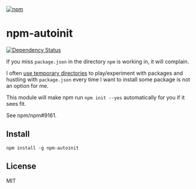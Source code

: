 [![npm](https://nodei.co/npm/npm-autoinit.png)](https://npmjs.com/package/npm-autoinit)

# npm-autoinit

[![Dependency Status][david-badge]][david]

If you miss `package.json` in the directory `npm` is working in, it will complain.

<insert complains>

I often [use temporary directories][tmpdir] to play/experiment with packages and hustling with `package.json` every time I want to install some package is not an option for me.

This module will make npm run `npm init --yes` automatically for you if it sees fit.

See npm/npm#9161.

[tmpdir]: https://github.com/eush77/tmpdir.fish

[david]: https://david-dm.org/eush77/npm-autoinit
[david-badge]: https://david-dm.org/eush77/npm-autoinit.png

## Install

```
npm install -g npm-autoinit
```

## License

MIT
